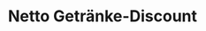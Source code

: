 ---
title: "Netto Getränke-Discount"
url: /sulzbach-rosenberg/netto-getraenke-discount/
shop: Getränke
---